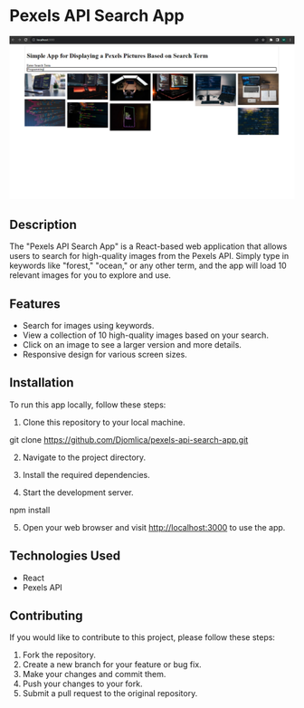 # Pexels API Search App

![App Screenshot](./screenshot.png)

## Description

The "Pexels API Search App" is a React-based web application that allows users to search for high-quality images from the Pexels API. Simply type in keywords like "forest," "ocean," or any other term, and the app will load 10 relevant images for you to explore and use.

## Features

- Search for images using keywords.
- View a collection of 10 high-quality images based on your search.
- Click on an image to see a larger version and more details.
- Responsive design for various screen sizes.

## Installation

To run this app locally, follow these steps:

1. Clone this repository to your local machine.

git clone https://github.com/Djomlica/pexels-api-search-app.git

2. Navigate to the project directory.

3. Install the required dependencies.

4. Start the development server.

npm install

5. Open your web browser and visit [http://localhost:3000](http://localhost:3000) to use the app.

## Technologies Used

- React
- Pexels API

## Contributing

If you would like to contribute to this project, please follow these steps:

1. Fork the repository.
2. Create a new branch for your feature or bug fix.
3. Make your changes and commit them.
4. Push your changes to your fork.
5. Submit a pull request to the original repository.
